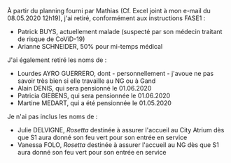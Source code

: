 <link rel="stylesheet" href="https://newdevprojects.github.io/S2/S2.css">
<link rel="stylesheet" href="S2.css">

&Agrave; partir du planning fourni par Mathias (Cf. Excel joint à mon e-mail du 08.05.2020 12h19), j'ai retiré, conformément aux instructions FASE1 :

* Patrick BUYS, actuellement malade (suspecté par son médecin traitant de risque de CoViD-19)
* Arianne SCHNEIDER, 50% pour mi-temps médical

J'ai également retiré les noms de : 

* Lourdes AYRO GUERRERO, dont - personnellement - j'avoue ne pas savoir très bien si elle travaille au NG ou à Gand
* Alain DENIS, qui sera pensionné le 01.06.2020
* Patricia GIEBENS, qui sera pensionnée le 01.06.2020
* Martine MEDART, qui a été pensionnée le 01.05.2020

Je n'ai pas inclus les noms de :

* Julie DELVIGNE, *Rosetta* destinée à assurer l'accueil au City Atrium dès que S1 aura donné son feu vert pour son entrée en service
* Vanessa FOLO, *Rosetta* destinée à assurer l'accueil au NG dès que S1 aura donné son feu vert pour son entrée en service
